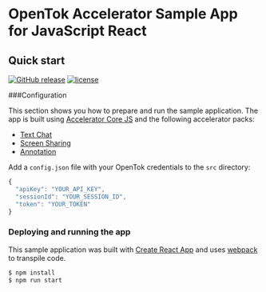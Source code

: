 # OpenTok Accelerator Sample App for JavaScript React
## Quick start


[![GitHub release](https://img.shields.io/github/release/opentok/accelerator-sample-apps-js.svg)](./README.md)
[![license](https://img.shields.io/github/license/opentok/accelerator-sample-apps-js.svg)](./LICENSE)


###Configuration

This section shows you how to prepare and run the sample application. The app is built using [Accelerator Core JS](https://github.com/opentok/accelerator-core-js) and the following accelerator packs:

 - [Text Chat](https://www.npmjs.com/package/opentok-text-chat)
 - [Screen Sharing](https://www.npmjs.com/package/opentok-screen-sharing)
 - [Annotation](https://www.npmjs.com/package/opentok-annotation)

Add a `config.json` file with your OpenTok credentials to the `src` directory:
```javascript
{
  "apiKey": "YOUR_API_KEY",
  "sessionId": "YOUR_SESSION_ID",
  "token": "YOUR_TOKEN"
}
```

### Deploying and running the app
This sample application was built with [Create React App](https://github.com/facebookincubator/create-react-app) and uses [webpack](https://webpack.github.io/) to transpile code.
```javascript
$ npm install
$ npm run start
```
